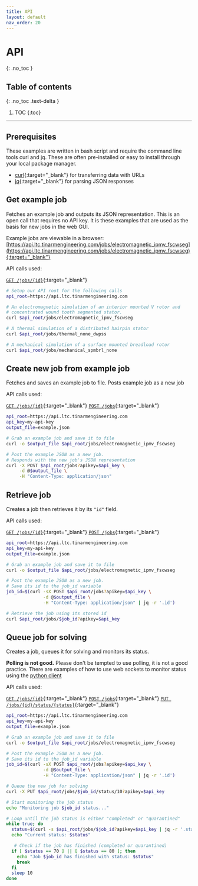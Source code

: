 ```yaml
---
title: API
layout: default
nav_order: 20
---
```


# API
{: .no_toc }

## Table of contents
{: .no_toc .text-delta }

1. TOC
{:toc}

---

## Prerequisites

These examples are written in bash script and require the command line tools curl and jq.  These are often pre-installed or easy to install through your local package manager.

- [curl](https://curl.se/){:target="_blank"} for transferring data with URLs
- [jq](https://jqlang.github.io/jq/download/){:target="_blank"} for parsing JSON responses

## Get example job

Fetches an example job and outputs its JSON representation.  This is an open call that requires no API key.  It is these examples that are used as the basis for new jobs in the web GUI.

Example jobs are viewable in a browser:
[https://api.ltc.tinarmengineering.com/jobs/electromagnetic_ipmv_fscwseg](https://api.ltc.tinarmengineering.com/jobs/electromagnetic_ipmv_fscwseg){:target="_blank"}

API calls used:

[```GET /jobs/{id}```](https://api.ltc.tinarmengineering.com/docs/index.html#/jobs/get_jobs__id_){:target="_blank"}

```bash
# Setup our API root for the following calls
api_root=https://api.ltc.tinarmengineering.com

# An electromagnetic simulation of an interior mounted V rotor and 
# concentrated wound tooth segmented stator.
curl $api_root/jobs/electromagnetic_ipmv_fscwseg

# A thermal simulation of a distributed hairpin stator
curl $api_root/jobs/thermal_none_dwpss

# A mechanical simulation of a surface mounted breadload rotor
curl $api_root/jobs/mechanical_spmbrl_none
```

## Create new job from example job

Fetches and saves an example job to file.  Posts example job as a new job

API calls used:

[```GET /jobs/{id}```](https://api.ltc.tinarmengineering.com/docs/index.html#/jobs/get_jobs__id_){:target="_blank"}
[```POST /jobs```](https://api.ltc.tinarmengineering.com/docs/index.html#/jobs/post_jobs){:target="_blank"}

```bash
api_root=https://api.ltc.tinarmengineering.com
api_key=my-api-key
output_file=example.json

# Grab an example job and save it to file
curl -o $output_file $api_root/jobs/electromagnetic_ipmv_fscwseg

# Post the example JSON as a new job.
# Responds with the new job's JSON representation
curl -X POST $api_root/jobs?apikey=$api_key \
     -d @$output_file \
     -H "Content-Type: application/json"
```

## Retrieve job

Creates a job then retrieves it by its ```"id"``` field.

API calls used:

[```GET /jobs/{id}```](https://api.ltc.tinarmengineering.com/docs/index.html#/jobs/get_jobs__id_){:target="_blank"}
[```POST /jobs```](https://api.ltc.tinarmengineering.com/docs/index.html#/jobs/post_jobs){:target="_blank"}


```bash
api_root=https://api.ltc.tinarmengineering.com
api_key=my-api-key
output_file=example.json

# Grab an example job and save it to file
curl -o $output_file $api_root/jobs/electromagnetic_ipmv_fscwseg

# Post the example JSON as a new job.
# Save its id to the job_id variable
job_id=$(curl -sX POST $api_root/jobs?apikey=$api_key \
              -d @$output_file \
              -H "Content-Type: application/json" | jq -r '.id')

# Retrieve the job using its stored id
curl $api_root/jobs/$job_id?apikey=$api_key
```

## Queue job for solving

Creates a job, queues it for solving and monitors its status.

**Polling is not good.** Please don't be tempted to use polling, it is not a good practice. There are examples of how to use web sockets to monitor status using the [python client](../py-client)

API calls used:

[```GET /jobs/{id}```](https://api.ltc.tinarmengineering.com/docs/index.html#/jobs/get_jobs__id_){:target="_blank"}
[```POST /jobs```](https://api.ltc.tinarmengineering.com/docs/index.html#/jobs/post_jobs){:target="_blank"}
[```PUT /jobs/{id}/status/{status}```](https://api.ltc.tinarmengineering.com/docs/index.html#/jobs/put_jobs__id__status__status_){:target="_blank"}


```bash
api_root=https://api.ltc.tinarmengineering.com
api_key=my-api-key
output_file=example.json

# Grab an example job and save it to file
curl -o $output_file $api_root/jobs/electromagnetic_ipmv_fscwseg

# Post the example JSON as a new job.
# Save its id to the job_id variable
job_id=$(curl -sX POST $api_root/jobs?apikey=$api_key \
              -d @$output_file \
              -H "Content-Type: application/json" | jq -r '.id')

# Queue the new job for solving
curl -X PUT $api_root/jobs/$job_id/status/10?apikey=$api_key

# Start monitoring the job status
echo "Monitoring job $job_id status..."

# Loop until the job status is either "completed" or "quarantined"
while true; do
  status=$(curl -s $api_root/jobs/$job_id?apikey=$api_key | jq -r '.status')
  echo "Current status: $status"

   # Check if the job has finished (completed or quarantined)
  if [ $status == 70 ] || [ $status == 80 ]; then
    echo "Job $job_id has finished with status: $status"
    break
  fi
  sleep 10
done
```